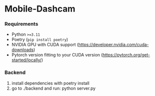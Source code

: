 # Mobile-Dashcam

### Requirements

- Python `>=3.11`
- Poetry (`pip install poetry`)
- NVIDIA GPU with CUDA support (https://developer.nvidia.com/cuda-downloads)
- Pytorch version fitting to your CUDA version (https://pytorch.org/get-started/locally/)

### Backend

1) install dependencies with poetry install
2) go to ./backend and run: python server.py
